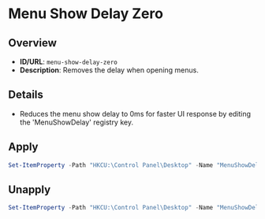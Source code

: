 # Menu Show Delay Zero

## Overview
- **ID/URL**: `menu-show-delay-zero`
- **Description**: Removes the delay when opening menus.





## Details

- Reduces the menu show delay to 0ms for faster UI response by editing the 'MenuShowDelay' registry key.





## Apply

```powershell { .no-copy }  
Set-ItemProperty -Path "HKCU:\Control Panel\Desktop" -Name "MenuShowDelay" -Type String -Value "0"

```

## Unapply

```powershell
Set-ItemProperty -Path "HKCU:\Control Panel\Desktop" -Name "MenuShowDelay" -Type String -Value "400"

```
